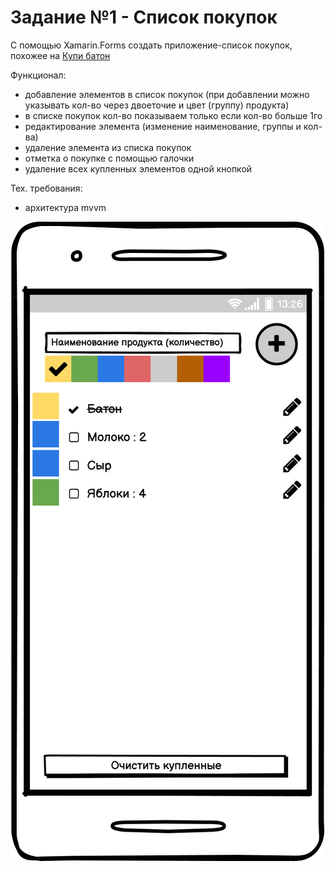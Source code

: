 # Задание №1 - Список покупок

С помощью Xamarin.Forms создать приложение-список покупок, похожее на [Купи батон](https://play.google.com/store/apps/details?id=com.buymeapie.bmap)

Функционал:
- добавление элементов в список покупок (при добавлении можно указывать кол-во через двоеточие и цвет (группу) продукта)
- в списке покупок кол-во показываем только если кол-во больше 1го
- редактирование элемента (изменение наименование, группы и кол-ва)
- удаление элемента из списка покупок
- отметка о покупке с помощью галочки
- удаление всех купленных элементов одной кнопкой

Тех. требования:
- архитектура mvvm

![Макет приложения](lesson01.png)
